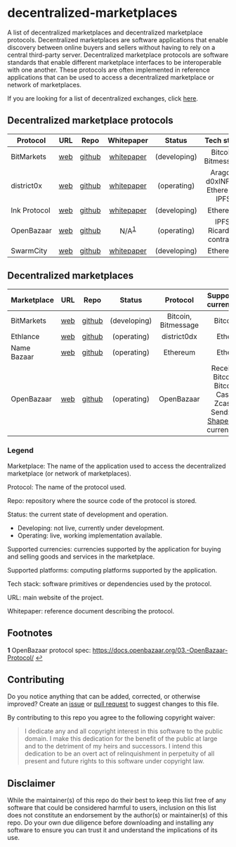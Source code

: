 # decentralized-marketplaces
A list of decentralized marketplaces and decentralized marketplace protocols. Decentralized marketplaces are software applications that enable discovery between online buyers and sellers without having to rely on a central third-party server. Decentralized marketplace protocols are software standards that enable different marketplace interfaces to be interoperable with one another. These protocols are often implemented in reference applications that can be used to access a decentralized marketplace or network of marketplaces.

If you are looking for a list of decentralized exchanges, click [here](https://github.com/distribuyed/index).

## Decentralized marketplace protocols

|	Protocol	| URL	| Repo | Whitepaper | Status	| Tech stack |
| ------------- |:-------------:|:-------------:|:-------------:|:-------------:|:-------------:|
| 	BitMarkets | 	[web](https://voluntary.net/bitmarkets/) | [github](https://github.com/voluntarynet/Bitmarkets)	| [whitepaper](https://voluntary.net/bitmarkets/whitepaper/) |	(developing)	|	Bitcoin, Bitmessage	|
| 	district0x | 	[web](https://district0x.io/) | [github](https://github.com/district0x/d0x-INFRA)	| [whitepaper](https://district0x.io/docs/district0x-whitepaper.pdf) |	(operating)	| 	Aragon, d0xINFRA, Ethereum, IPFS	|
| 	Ink Protocol | 	[web](https://paywithink.com/) | [github](https://github.com/InkProtocol/contracts)	| [whitepaper](https://paywithink.com/wp-content/uploads/2018/02/Ink_Protocol_Whitepaper_V8_Listia_Inc.pdf) |	(developing)	| Ethereum	|
| 	OpenBazaar | 	[web](https://www.openbazaar.org/) | [github](https://github.com/openbazaar)	| N/A<sup id="a1">[1](#f1)</sup> |	(operating)	| IPFS, Ricardian contracts	|
| 	SwarmCity | 	[web](https://swarm.city/) | [github](https://github.com/swarmcity)	| [whitepaper](https://support.swarm.city/knowledge_base/topics/where-can-i-view-the-whitepaper) |	(developing)	|	Ethereum	|

## Decentralized marketplaces

|	Marketplace	| URL	| Repo | Status	|	Protocol	| Supported currencies | Supported platforms |
| ------------- |:-------------:|:-------------:|:-------------:|:-------------:|:-------------:|:-------------:|
| 	BitMarkets | 	[web](https://voluntary.net/bitmarkets/) | [github](https://github.com/voluntarynet/Bitmarkets)	|	(developing)	|	Bitcoin, Bitmessage	| Bitcoin | Mac |
| 	Ethlance | 	[web](https://ethlance.com/) | [github](https://github.com/madvas/ethlance)	|	(operating)	| 	district0dx	| Ether | Web |
| 	Name Bazaar | 	[web](https://namebazaar.io/) | [github](https://github.com/district0x/name-bazaar) |	(operating)	| Ethereum | Ether| Web |
| 	OpenBazaar | 	[web](https://www.openbazaar.org/) | [github](https://github.com/openbazaar)	| (operating)	| OpenBazaar	| Receive: Bitcoin, Bitcoin Cash, Zcash. Send: All [ShapeShift](https://shapeshift.io) currencies. | Linux, Mac, Windows |
 
### Legend

Marketplace: The name of the application used to access the decentralized marketplace (or network of marketplaces).

Protocol: The name of the protocol used.

Repo: repository where the source code of the protocol is stored.

Status: the current state of development and operation.
* Developing: not live, currently under development.
* Operating: live, working implementation available.

Supported currencies: currencies supported by the application for buying and selling goods and services in the marketplace.

Supported platforms: computing platforms supported by the application.

Tech stack: software primitives or dependencies used by the protocol.

URL: main website of the project.

Whitepaper: reference document describing the protocol.
 
 ## Footnotes
 
 <b id="f1">1</b> OpenBazaar protocol spec: https://docs.openbazaar.org/03.-OpenBazaar-Protocol/ [↩](#a1)
 
 ## Contributing
 
Do you notice anything that can be added, corrected, or otherwise improved? Create an [issue](https://github.com/john-light/decentralized-marketplaces/issues) or [pull request](https://github.com/john-light/decentralized-marketplaces/pulls) to suggest changes to this file.

By contributing to this repo you agree to the following copyright waiver:

> I dedicate any and all copyright interest in this software to the public domain. I make this dedication for the benefit of the public at large and to the detriment of my heirs and successors. I intend this dedication to be an overt act of relinquishment in perpetuity of all present and future rights to this software under copyright law.

## Disclaimer

While the maintainer(s) of this repo do their best to keep this list free of any software that could be considered harmful to users, inclusion on this list does not constitute an endorsement by the author(s) or maintainer(s) of this repo. Do your own due diligence before downloading and installing any software to ensure you can trust it and understand the implications of its use.
